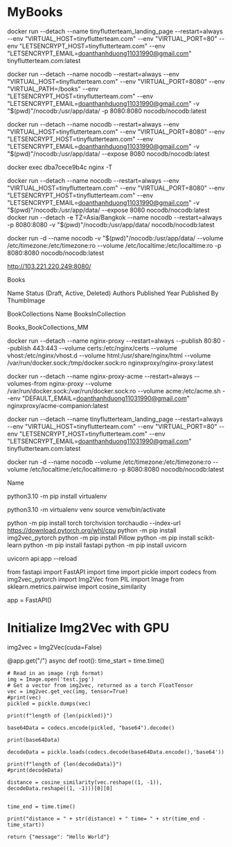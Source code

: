 # MyBooks
 
docker run --detach     --name tinyflutterteam_landing_page     --restart=always     --env "VIRTUAL_HOST=tinyflutterteam.com"     --env "VIRTUAL_PORT=80"     --env "LETSENCRYPT_HOST=tinyflutterteam.com"     --env "LETSENCRYPT_EMAIL=doanthanhduong11031990@gmail.com"     tinyflutterteam.com:latest

docker run --detach --name nocodb --restart=always --env "VIRTUAL_HOST=tinyflutterteam.com"     --env "VIRTUAL_PORT=8080" --env "VIRTUAL_PATH=/books"     --env "LETSENCRYPT_HOST=tinyflutterteam.com"     --env "LETSENCRYPT_EMAIL=doanthanhduong11031990@gmail.com" -v "$(pwd)"/nocodb:/usr/app/data/ -p 8080:8080 nocodb/nocodb:latest

docker run --detach --name nocodb --restart=always --env "VIRTUAL_HOST=tinyflutterteam.com"     --env "VIRTUAL_PORT=8080"      --env "LETSENCRYPT_HOST=tinyflutterteam.com"     --env "LETSENCRYPT_EMAIL=doanthanhduong11031990@gmail.com" -v "$(pwd)"/nocodb:/usr/app/data/ --expose 8080 nocodb/nocodb:latest


docker exec dba7cece9b4c nginx -T

docker run --detach --name nocodb --restart=always --env "VIRTUAL_HOST=tinyflutterteam.com"     --env "VIRTUAL_PORT=8080"      --env "LETSENCRYPT_HOST=tinyflutterteam.com"     --env "LETSENCRYPT_EMAIL=doanthanhduong11031990@gmail.com" -v "$(pwd)"/nocodb:/usr/app/data/ --expose 8080 nocodb/nocodb:latest
docker run --detach -e TZ=Asia/Bangkok --name nocodb --restart=always  -p 8080:8080 -v "$(pwd)"/nocodb:/usr/app/data/ nocodb/nocodb:latest


docker run -d --name nocodb -v "$(pwd)"/nocodb:/usr/app/data/ --volume /etc/timezone:/etc/timezone:ro --volume /etc/localtime:/etc/localtime:ro -p 8080:8080 nocodb/nocodb:latest

http://103.221.220.249:8080/

Books

Name
Status (Draft, Active, Deleted)
Authors
Published Year
Published By
ThumbImage

BookCollections
Name
BooksInCollection

Books_BookCollections_MM





docker run --detach     --name nginx-proxy     --restart=always     --publish 80:80     --publish 443:443     --volume certs:/etc/nginx/certs     --volume vhost:/etc/nginx/vhost.d     --volume html:/usr/share/nginx/html     --volume /var/run/docker.sock:/tmp/docker.sock:ro     nginxproxy/nginx-proxy:latest

docker run --detach     --name nginx-proxy-acme     --restart=always     --volumes-from nginx-proxy     --volume /var/run/docker.sock:/var/run/docker.sock:ro     --volume acme:/etc/acme.sh     --env "DEFAULT_EMAIL=doanthanhduong11031990@gmail.com"     nginxproxy/acme-companion:latest

docker run --detach     --name tinyflutterteam_landing_page     --restart=always     --env "VIRTUAL_HOST=tinyflutterteam.com"     --env "VIRTUAL_PORT=80"     --env "LETSENCRYPT_HOST=tinyflutterteam.com"     --env "LETSENCRYPT_EMAIL=doanthanhduong11031990@gmail.com"     tinyflutterteam.com:latest


docker run -d --name nocodb --volume /etc/timezone:/etc/timezone:ro --volume /etc/localtime:/etc/localtime:ro -p 8080:8080 nocodb/nocodb:latest


Name


python3.10 -m pip install virtualenv

python3.10 -m virtualenv venv
source venv/bin/activate

python -m pip install torch torchvision torchaudio --index-url https://download.pytorch.org/whl/cpu
python -m pip install img2vec_pytorch
python -m pip install Pillow
python -m pip install scikit-learn
python -m pip install fastapi
python -m pip install uvicorn



uvicorn api:app --reload


from fastapi import FastAPI
import time
import pickle
import codecs
from img2vec_pytorch import Img2Vec
from PIL import Image
from sklearn.metrics.pairwise import cosine_similarity

app = FastAPI()

# Initialize Img2Vec with GPU
img2vec = Img2Vec(cuda=False)

@app.get("/")
async def root():
    time_start = time.time()

    # Read in an image (rgb format)
    img = Image.open('test.jpg')
    # Get a vector from img2vec, returned as a torch FloatTensor
    vec = img2vec.get_vec(img, tensor=True)
    #print(vec)
    pickled = pickle.dumps(vec)

    print(f"length of {len(pickled)}")

    base64Data = codecs.encode(pickled, "base64").decode()

    print(base64Data)

    decodeData = pickle.loads(codecs.decode(base64Data.encode(),'base64'))

    print(f"length of {len(decodeData)}")
    #print(decodeData)

    distance = cosine_similarity(vec.reshape((1, -1)), decodeData.reshape((1, -1)))[0][0]


    time_end = time.time()

    print("distance = " + str(distance) + " time= " + str(time_end - time_start))

    return {"message": "Hello World"}